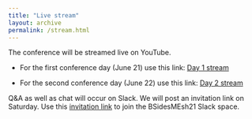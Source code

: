 ```yaml
---
title: "Live stream"
layout: archive
permalink: /stream.html
---
```


The conference will be streamed live on YouTube. 
- For the first conference day (June 21) use this link:
[Day 1 stream](https://youtu.be/Ta6GvQRq9Z0)

- For the second conference day (June 22) use this link: [Day 2 stream](https://youtu.be/k1pY-cQMJwQ)

Q&A as well as chat will occur on Slack. We will post an invitation link on Saturday.
Use this [invitation link](https://join.slack.com/t/bsidesmesh21/shared_invite/zt-ru611red-90Xyxk~SsCbPgu9GgAmSMA) to join the BSidesMEsh21 Slack space.
